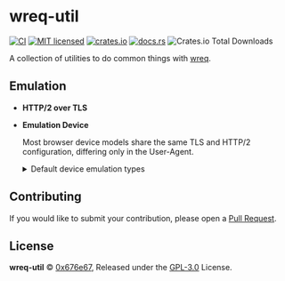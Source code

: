 # wreq-util

[![CI](https://github.com/0x676e67/wreq-util/actions/workflows/ci.yml/badge.svg)](https://github.com/0x676e67/wreq-util/actions/workflows/ci.yml)
[![MIT licensed](https://img.shields.io/badge/license-GPL3.0-blue.svg)](./LICENSE)
[![crates.io](https://img.shields.io/crates/v/wreq-util.svg?logo=rust)](https://crates.io/crates/wreq-util)
[![docs.rs](https://img.shields.io/docsrs/wreq-util?logo=rust)](https://docs.rs/wreq-util)
![Crates.io Total Downloads](https://img.shields.io/crates/d/wreq-util)

A collection of utilities to do common things with [wreq](https://github.com/0x676e67/wreq).

## Emulation

- **HTTP/2 over TLS**

- **Emulation Device**

  Most browser device models share the same TLS and HTTP/2 configuration, differing only in the User-Agent.

    <details>

    <summary>Default device emulation types</summary>

    | **Browser**   | **Versions**                                                                                     |
    |---------------|--------------------------------------------------------------------------------------------------|
    | **Chrome**    | `Chrome100`, `Chrome101`, `Chrome104`, `Chrome105`, `Chrome106`, `Chrome107`, `Chrome108`, `Chrome109`, `Chrome110`, `Chrome114`, `Chrome116`, `Chrome117`, `Chrome118`, `Chrome119`, `Chrome120`, `Chrome123`, `Chrome124`, `Chrome126`, `Chrome127`, `Chrome128`, `Chrome129`, `Chrome130`, `Chrome131`, `Chrome132`, `Chrome133`, `Chrome134`, `Chrome135`, `Chrome136` |
    | **Edge**      | `Edge101`, `Edge122`, `Edge127`, `Edge131`, `Edge134`                                                       |
    | **Safari**    | `SafariIos17_2`, `SafariIos17_4_1`, `SafariIos16_5`, `Safari15_3`, `Safari15_5`, `Safari15_6_1`, `Safari16`, `Safari16_5`, `Safari17_0`, `Safari17_2_1`, `Safari17_4_1`, `Safari17_5`, `Safari18`, `SafariIPad18`, `Safari18_2`, `Safari18_1_1`, `Safari18_3`, `Safari18_3_1` |
    | **OkHttp**    | `OkHttp3_9`, `OkHttp3_11`, `OkHttp3_13`, `OkHttp3_14`, `OkHttp4_9`, `OkHttp4_10`, `OkHttp4_12`, `OkHttp5`         |
    | **Firefox**   | `Firefox109`, `Firefox117`, `Firefox128`, `Firefox133`, `Firefox135`, `FirefoxPrivate135`, `FirefoxAndroid135`, `Firefox136`, `FirefoxPrivate136`|

    </details>

## Contributing

If you would like to submit your contribution, please open a [Pull Request](https://github.com/0x676e67/wreq-util/pulls).

## License

**wreq-util** © [0x676e67](https://github.com/0x676e67), Released under the [GPL-3.0](https://github.com/0x676e67/wreq-util/blob/main/LICENSE) License.
